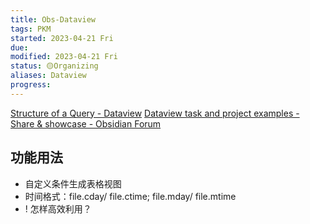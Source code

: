 ```yaml
---
title: Obs-Dataview
tags: PKM
started: 2023-04-21 Fri
due: 
modified: 2023-04-21 Fri
status: 🟡Organizing
aliases: Dataview
progress:
---
```

[Structure of a Query - Dataview](https://blacksmithgu.github.io/obsidian-dataview/queries/structure/)
[Dataview task and project examples - Share & showcase - Obsidian Forum](https://forum.obsidian.md/t/dataview-task-and-project-examples/17011)
## 功能用法
- 自定义条件生成表格视图
- 时间格式：file.cday/ file.ctime; file.mday/ file.mtime
- ! 怎样高效利用？